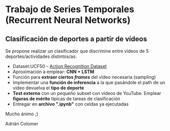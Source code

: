 # Trabajo de Series Temporales (Recurrent Neural Networks)

## Clasificación de deportes a partir de vídeos

Se propone realizar un clasificador que discrimine entre vídeos de 5 deportes/actividades distintos/as:
- Dataset:UCF50 – [Action Recognition Dataset](https://www.crcv.ucf.edu/data/UCF50.php)
- Aproximación a emplear: **CNN + LSTM**
- Función para **extraer ciertos *frames*** del vídeo necesaria (sampling)
- Implementar una **función de inferencia** a la que pasándole el path de un vídeo devuelva el **tipo de deporte**
- **Test externo** con un pequeño subset con vídeos de YouTube. Emplear **figuras de mérito** típicas de tareas de clasificación
- Entregar en **archivo ".ipynb"** con celdas ya ejecutadas

Mucho ánimo ;)

Adrián Colomer
